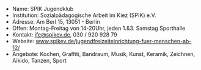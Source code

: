- Name:         SPIK Jugendklub
- Institution:  Sozialpädagogische Arbeit im Kiez (SPIK) e.V.
- Adresse:      Am Berl 15, 13051 - Berlin
- Offen:        Montag-Freitag von 14-20Uhr, jeden 1.&3. Samstag Sporthalle  
- Kontakt:      jfe@spikev.de, 030 / 920 928 79
- Website:      www.spikev.de/jugendfreizeiteinrichtung-fuer-menschen-ab-12/
- Angebote:     Kochen, Graffiti, Bandraum, Musik, Kunst, Keramik, Zeichnen, Aikido, Tanzen, Sport

